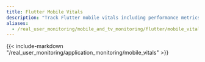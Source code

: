 ```yaml
---
title: Flutter Mobile Vitals
description: "Track Flutter mobile vitals including performance metrics, startup times, and resource usage for iOS and Android platforms."
aliases:
  - /real_user_monitoring/mobile_and_tv_monitoring/flutter/mobile_vitals
---
```


{{< include-markdown "/real_user_monitoring/application_monitoring/mobile_vitals" >}}